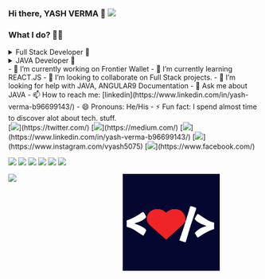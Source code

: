 ### Hi there, YASH VERMA 👋 <img src="https://media.giphy.com/media/mGcNjsfWAjY5AEZNw6/giphy.gif" width="50"><br>

<h3>What I do? 👨‍💻</h3>
<details>
<summary>Full Stack Developer 🍥</summary>
  <ul><li>I design, build and deploy beautiful websites. Whenever I am free, I am used to create designs in Figma.</li>
     </ul>
</details>
<details>
  <summary>JAVA Developer</a> 🤖</summary>
  <ul>
  </ul>
</details>
- 🔭 I’m currently working on Frontier Wallet
- 🌱 I’m currently learning REACT.JS
- 👯 I’m looking to collaborate on Full Stack projects.
- 🤔 I’m looking for help with JAVA, ANGULAR9 Documentation
- 💬 Ask me about JAVA 
- 📫 How to reach me: [linkedin](https://www.linkedin.com/in/yash-verma-b96699143/)
- 😄 Pronouns: He/His
- ⚡ Fun fact: I spend almost time to discover alot about tech. stuff.<br>
[<img src="https://img.shields.io/badge/twitter-%231DA1F2.svg?&style=for-the-badge&logo=twitter&logoColor=white" />](https://twitter.com/) [<img src="https://img.shields.io/badge/medium-%2312100E.svg?&style=for-the-badge&logo=medium&logoColor=white" />](https://medium.com/)  [<img src="https://img.shields.io/badge/linkedin-%230077B5.svg?&style=for-the-badge&logo=linkedin&logoColor=white" />](https://www.linkedin.com/in/yash-verma-b96699143/) [<img src = "https://img.shields.io/badge/instagram-%23E4405F.svg?&style=for-the-badge&logo=instagram&logoColor=white">](https://www.instagram.com/vyash5075) [<img src = "https://img.shields.io/badge/facebook-%231877F2.svg?&style=for-the-badge&logo=facebook&logoColor=white">](https://www.facebook.com/)

<a href="https://www.linkedin.com/in/ashutosh-hathidara-88710b138"><img src="https://github.com/ashutosh1919/ashutosh1919/blob/master/logos/linkedin.png" width="40" /></a>
<a href="https://github.com/ashutosh1919"><img src="https://github.com/ashutosh1919/ashutosh1919/blob/master/logos/github-logo.png" width="40" /></a>
<a href="https://www.facebook.com/laymanbrother.19/"><img src="https://github.com/ashutosh1919/ashutosh1919/blob/master/logos/facebook.png" width="40" /></a>
<a href="mailto:ashutoshhathidara98@gmail.com"><img src="https://github.com/ashutosh1919/ashutosh1919/blob/master/logos/google-plus.png" width="40" /></a>
<a href="https://twitter.com/ashutosh_1919"><img src="https://github.com/ashutosh1919/ashutosh1919/blob/master/logos/twitter.png" width="40" /></a>
<a href="https://www.instagram.com/layman_brother"><img src="https://github.com/ashutosh1919/ashutosh1919/blob/master/logos/instagram.png" width="40" /></a>

<!--<img  height="195" src="https://github-readme-stats.vercel.app/api?username=vyash5075&&show_icons=true&title_color=ffffff&icon_color=bb2acf&text_color=daf7dc&bg_color=151515">-->
<img width="195" height="195" src="https://github.com/vyash5075/vyash5075/blob/master/dev2.png"><img align='left' src="https://media2.giphy.com/media/cIn5fTcjnKhStIeAef/giphy.gif?cid=ecf05e4725657c092319094293eeba846e2e86c9c8b08ad3&rid=giphy.gif" width="230">
